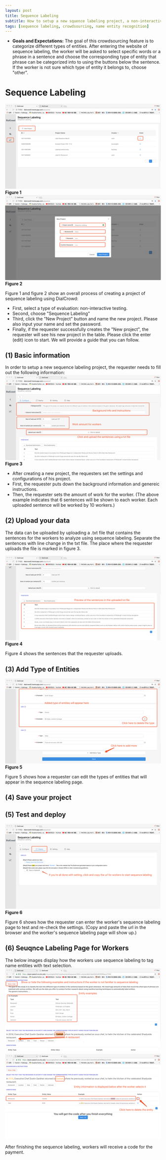 ```yaml
---
layout: post
title: Sequence Labeling
subtitle: How to setup a new squence labeling project, a non-interactive test, in DialCrowd Admin
tags: [sequence labeling, crowdsourcing, name entity recognition]
---
```


-  **Goals and Expectations:** The goal of this crowdsourcing feature is to categorize different types of entities. After entering the website of sequence labeling, the worker will be asked to select specific words or a phrase in a sentence and choose the corresponding type of entity that phrase can be categorized into to using the buttons below the sentence. If the worker is not sure which type of entity it belongs to, choose "other".

# Sequence Labeling
![Image](../img/sl-1.png)
**Figure 1**
![Image](../img/sl-2.png)
**Figure 2**

Figure 1 and figure 2 show an overall process of creating a project of sequence labeling using DialCrowd:

- First, select a type of evaluation: non-interactive testing.
- Second, choose "Sequence Labeling"
- Third, click the "New Project" button and name the new project. Please also input your name and set the password.
- Finally, if the requester successfully creates the "New project", the requester will see his new project in the table. Please click the enter (edit) icon to start. We will provide a guide that you can follow.

## (1) Basic information 
In order to setup a new sequence labeling project, the requester needs to fill out the following information:
![Image](../img/sl-3.png)
**Figure 3**

- After creating a new project, the requesters set the settings and configurations of his project.
- First, the requester puts down the background information and genereic instructions.
- Then, the requester sets the amount of work for the worker. (The above example indicates that 6 sentences will be shown to each worker. Each uploaded sentence will be worked by 10 workers.)

## (2) Upload your data
The data can be uploaded by uploading a .txt file that contains the sentences for the workers to analyze using sequence labeling. Separate the sentences with line change in the txt file. The place where the requester uploads the file is marked in figure 3.

![Image](../img/sl-4.png)
**Figure 4**

Figure 4 shows the sentences that the requester uploads.

## (3) Add Type of Entities
![Image](../img/sl-5.png)
**Figure 5**

Figure 5 shows how a requester can edit the types of entities that will appear in the sequence labeling page.

## (4) Save your project

## (5) Test and deploy
![Image](../img/sl-6.png)
**Figure 6**

Figure 6 shows how the requester can enter the worker's sequence labeling page to test and re-check the settings. (Copy and paste the url in the browser and the worker's sequence labeling page will show up.)

## (6) Seuqnce Labeling Page for Workers
The below images display how the workers use sequence labeling to tag name entities with text selection.
![Image](../img/sl-7.png)
![Image](../img/sq-8.png)

After finishing the sequence labeling, workers will receive a code for the payment.

